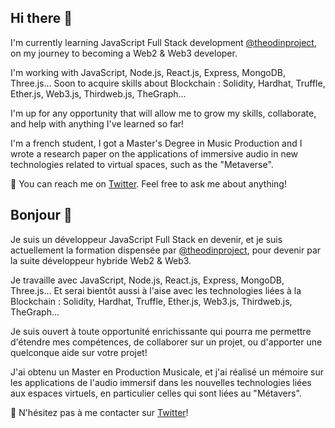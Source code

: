## Hi there 👋

I'm currently learning JavaScript Full Stack development <a href="https://www.theodinproject.com/paths/full-stack-javascript">@theodinproject</a>, on my journey to becoming a Web2 & Web3 developer.

I'm working with JavaScript, Node.js, React.js, Express, MongoDB, Three.js... Soon to acquire skills about Blockchain : Solidity, Hardhat, Truffle, Ether.js, Web3.js, Thirdweb.js, TheGraph...

I'm up for any opportunity that will allow me to grow my skills, collaborate, and help with anything I've learned so far!

I'm a french student, I got a Master's Degree in Music Production and I wrote a research paper on the applications of immersive audio in new technologies related to virtual spaces, such as the "Metaverse".

💬 You can reach me on <a href="https://twitter.com/0xpolarzero">Twitter</a>. Feel free to ask me about anything!


## Bonjour 👋

Je suis un développeur JavaScript Full Stack en devenir, et je suis actuellement la formation dispensée par <a href="https://www.theodinproject.com/paths/full-stack-javascript">@theodinproject</a>, pour devenir par la suite développeur hybride Web2 & Web3.

Je travaille avec JavaScript, Node.js, React.js, Express, MongoDB, Three.js... Et serai bientôt aussi à l'aise avec les technologies liées à la Blockchain : Solidity, Hardhat, Truffle, Ether.js, Web3.js, Thirdweb.js, TheGraph...

Je suis ouvert à toute opportunité enrichissante qui pourra me permettre d'étendre mes compétences, de collaborer sur un projet, ou d'apporter une quelconque aide sur votre projet!

J'ai obtenu un Master en Production Musicale, et j'ai réalisé un mémoire sur les applications de l'audio immersif dans les nouvelles technologies liées aux espaces virtuels, en particulier celles qui sont liées au "Métavers".

💬 N'hésitez pas à me contacter sur <a href="https://twitter.com/0xpolarzero">Twitter</a>!
